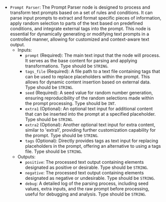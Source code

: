 - `Prompt Parser`: The Prompt Parser node is designed to process and transform text prompts based on a set of rules and conditions. It can parse input prompts to extract and format specific pieces of information, apply random selection to parts of the text based on predefined conditions, and integrate external tags into the prompt. This node is essential for dynamically generating or modifying text prompts in a controlled manner, allowing for customized and context-aware text output.
    - Inputs:
        - `prompt` (Required): The main text input that the node will process. It serves as the base content for parsing and applying transformations. Type should be `STRING`.
        - `tags_file` (Required): A file path to a text file containing tags that can be used to replace placeholders within the prompt. This allows for dynamic content insertion based on external data. Type should be `STRING`.
        - `seed` (Required): A seed value for random number generation, ensuring reproducibility of the random selections made within the prompt processing. Type should be `INT`.
        - `extra1` (Optional): An optional text input for additional content that can be inserted into the prompt at a specified placeholder. Type should be `STRING`.
        - `extra2` (Optional): Another optional text input for extra content, similar to 'extra1', providing further customization capability for the prompt. Type should be `STRING`.
        - `tags` (Optional): Directly provides tags as text input for replacing placeholders in the prompt, offering an alternative to using a tags file. Type should be `STRING`.
    - Outputs:
        - `positive`: The processed text output containing elements designated as positive or desirable. Type should be `STRING`.
        - `negative`: The processed text output containing elements designated as negative or undesirable. Type should be `STRING`.
        - `debug`: A detailed log of the parsing process, including seed values, extra inputs, and the raw prompt before processing, useful for debugging and analysis. Type should be `STRING`.
